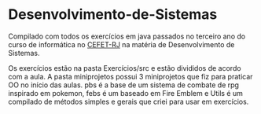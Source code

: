 # Desenvolvimento-de-Sistemas

Compilado com todos os exercícios em java passados no terceiro ano do curso de informática no [CEFET-RJ](http://www.cefet-rj.br/) na matéria de Desenvolvimento de Sistemas.

Os exercícios estão na pasta Exercícios/src e estão divididos de acordo com a aula. A pasta miniprojetos possui 3 miniprojetos que fiz para praticar OO no início das aulas. pbs é a base de um sistema de combate de rpg inspirado em pokemon, febs é um baseado em Fire Emblem e Utils é um compilado de métodos simples e gerais que criei para usar em exercícios.
